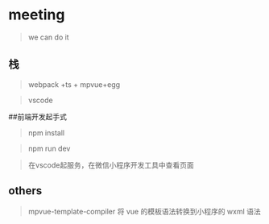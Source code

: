 # meeting

> we can do it

## 栈
>webpack +ts + mpvue+egg

>vscode

##前端开发起手式
> npm install

> npm run dev

>在vscode起服务，在微信小程序开发工具中查看页面

## others

>mpvue-template-compiler  将 vue 的模板语法转换到小程序的 wxml 语法
